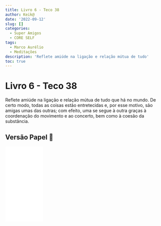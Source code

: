 ```yaml
---
title: Livro 6 - Teco 38
author: Keik@
date: '2022-09-12'
slug: []
categories:
  - Super Amigos
  - CORE SELF
tags:
  - Marco Aurélio
  - Meditações
description: 'Reflete amiúde na ligação e relação mútua de tudo'
toc: true
---
```


# Livro 6 - Teco 38 

Reflete amiúde na ligação e relação mútua de tudo que há no mundo. De certo modo, todas as coisas estão entretecidas e, por esse motivo, são amigas umas das outras; com efeito, uma se segue à outra graças à coordenação do movimento e ao concerto, bem como à coesão da substância.

## Versão Papel :book:
<iframe style="width:120px;height:240px;" marginwidth="0" marginheight="0" scrolling="no" frameborder="0" src="//ws-na.amazon-adsystem.com/widgets/q?ServiceVersion=20070822&OneJS=1&Operation=GetAdHtml&MarketPlace=BR&source=ss&ref=as_ss_li_til&ad_type=product_link&tracking_id=mundodekeika-20&language=pt_BR&marketplace=amazon&region=BR&placement=B092FVY4BB&asins=B092FVY4BB&linkId=37c5ec14221f61f811029aa88b520891&show_border=true&link_opens_in_new_window=true"></iframe>